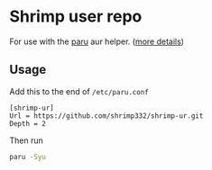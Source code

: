 # Shrimp user repo
For use with the [paru](https://github.com/Morganamilo/paru) aur helper. ([more details](https://github.com/Morganamilo/paru/issues/585#issuecomment-1236191380))

## Usage
Add this to the end of `/etc/paru.conf`
```
[shrimp-ur]
Url = https://github.com/shrimp332/shrimp-ur.git
Depth = 2
```
Then run
```sh
paru -Syu
```
